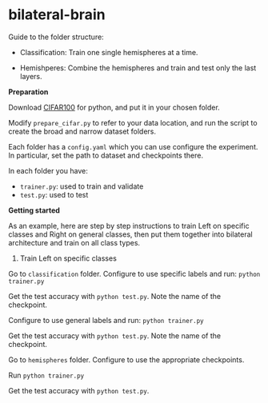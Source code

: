 # bilateral-brain

Guide to the folder structure:

- Classification:
Train one single hemispheres at a time.

- Hemishperes:
Combine the hemispheres and train and test only the last layers.


**Preparation**

Download [CIFAR100](https://www.cs.toronto.edu/~kriz/cifar.html) for python, and put it in your chosen folder.

Modify `prepare_cifar.py` to refer to your data location, and run the script to create the broad and narrow dataset folders.


Each folder has a `config.yaml` which you can use configure the experiment.
In particular, set the path to dataset and checkpoints there.

In each folder you have:

- `trainer.py`: used to train and validate
- `test.py`: used to test

**Getting started**

As an example, here are step by step instructions to train Left on specific classes and Right on general classes, then put them together into bilateral architecture and train on all class types.

1. Train Left on specific classes

Go to `classification` folder.
Configure to use specific labels and run:
``python trainer.py``

Get the test accuracy with `python test.py`.
Note the name of the checkpoint.


Configure to use general labels and run:
``python trainer.py``

Get the test accuracy with `python test.py`.
Note the name of the checkpoint.


Go to `hemispheres` folder.
Configure to use the appropriate checkpoints.

Run ``python trainer.py``

Get the test accuracy with `python test.py`.
